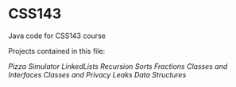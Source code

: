 # CSS143
Java code for CSS143 course

Projects contained in this file:

*Pizza Simulator* 
*LinkedLists*
*Recursion*
*Sorts*
*Fractions*
*Classes and Interfaces*
*Classes and Privacy Leaks*
*Data Structures*
